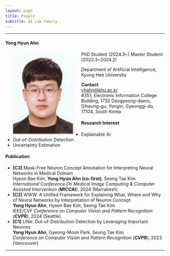 ```yaml
---
layout: page
title: People 
subtitle: AI Lab Family
---
```


<hr>

#### Yong Hyun Ahn
  
<img src="https://raw.githubusercontent.com/ailabkhu/ailabkhu.github.io/master/img/YongHyunAhn.jpg" width="200" height="265" align="left" hspace="20" />
PhD Student (2024.3~)               
Master Student (2022.3~2024.2)       

Department of Artificial Intelligence, Kyung Hee University         
            

**Contact**  
yhahn@khu.ac.kr                       
#351, Electronic Information College Building, 1732 Deogyeong-daero, Giheung-gu, Yongin, Gyeonggi-do, 17104, South Korea  

#### Research Interest
* Explainable AI
* Out-of-Distribution Detection
* Uncertainty Estimation

#### Publication
- **[C3]** Mask-Free Neuron Concept Annotation for Interpreting Neural Networks in Medical Domain                                           
Hyeon Bae Kim, **Yong Hyun Ahn (co-first)**, Seong Tae Kim            
_International Conference On Medical Image Computing & Computer Assisted Intervention (**MICCAI**)_, 2024 (Marrakesh)
- **[C2]** WWW: A Unified Framework for Explaining What, Where and Why of Neural Networks by Interpretation of Neuron Concept                                      
**Yong Hyun Ahn**, Hyeon Bae Kim, Seong Tae Kim          
_IEEE/CVF Conference on Computer Vision and Pattern Recognition (**CVPR**)_, 2024 (Seattle)
- **[C1]** LINe: Out-of-Distribution Detection by Leveraging Important Neurons                                      
**Yong Hyun Ahn**, Gyeong-Moon Park, Seong Tae Kim            
_Conference on Computer Vision and Pattern Recognition (**CVPR**)_, 2023 (Vancouver)   

<hr>
